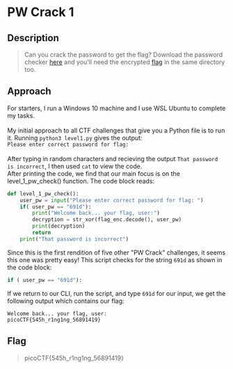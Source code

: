 # PW Crack 1
## Description
> Can you crack the password to get the flag?
> Download the password checker [here](https://artifacts.picoctf.net/c/51/level1.py) and you'll need the encrypted [flag](https://artifacts.picoctf.net/c/51/level1.flag.txt.enc) in the same directory too.
## Approach
For starters, I run a Windows 10 machine and I use WSL Ubuntu to complete my tasks.<br><br>
My initial approach to all CTF challenges that give you a Python file is to run it. Running `python3 level1.py` gives the output:<br>
`Please enter correct password for flag:`<br><br>
After typing in random characters and recieving the output `That password is incorrect`, I then used `cat` to view the code.<br>
After printing the code, we find that our main focus is on the level_1_pw_check() function. The code block reads:<br>
```python
def level_1_pw_check():
    user_pw = input("Please enter correct password for flag: ")
    if( user_pw == "691d"):
        print("Welcome back... your flag, user:")
        decryption = str_xor(flag_enc.decode(), user_pw)
        print(decryption)
        return
    print("That password is incorrect")
```
Since this is the first rendition of five other "PW Crack" challenges, it seems this one was pretty easy! This script checks for the string `691d` as shown in the code block:
```python
if ( user_pw == "691d"):
```
If we return to our CLI, run the script, and type `691d` for our input, we get the following output which contains our flag:
```
Welcome back... your flag, user:
picoCTF{545h_r1ng1ng_56891419}
```
## Flag
> picoCTF{545h_r1ng1ng_56891419}
